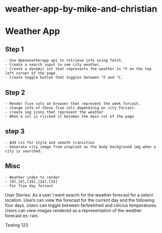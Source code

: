 # weather-app-by-mike-and-christian

# Weather App

## Step 1

    - Use Openweatherapp api to retrieve info using fetch.
    - Create a search input to see city weather.
    - Create a dynamic int that represents the weather in °F on the top left corner of the page.
    - Create toggle button that toggles between °F and °C.

## Step 2

    - Render five cols on browser that represent the week forcast.
    - change info of those five cols dependinig on city forcast.
    - create img icons that represent the weather
    - When a col is clicked it becomes the main col of the page

## step 3

    - Add css for style and smooth transition
    - Generate city image from unsplash as the body background img when a city is searched.

## Misc

    - Weather index to render
    - [0],[8],[16],[24],[32]
    - For five day forcast

User Stories:
As a user I want search for the weather forecast for a select location. 
Users can view the forecast for the current day and the following four days. 
Users can toggle between farhreinheit and celcius temperatures.
Users can view images rendered as a representation of the weather forecast ex: rain.

Testing 123 